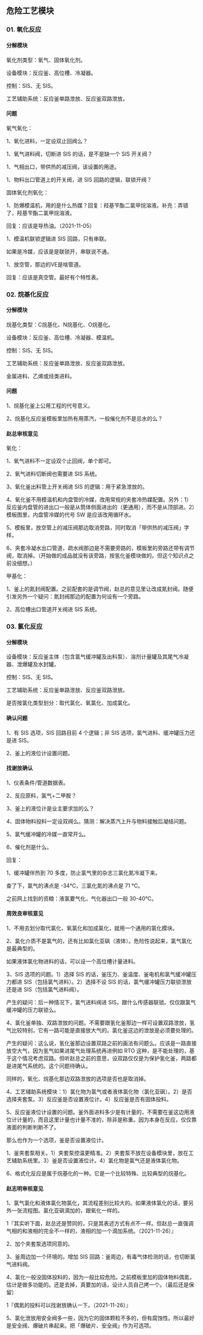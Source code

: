 ## 危险工艺模块

### 01. 氧化反应

#### 分解模块

氧化剂类型：氧气、固体氧化剂。

设备模块：反应釜、高位槽、冷凝器。

控制：SIS、无 SIS。

工艺辅助系统：反应釜单路泄放、反应釜双路泄放。

#### 问题

氧气氧化：

1、氧化进料，一定设双止回阀么？

1、氧气进料阀，切断进 SIS 的话，是不是缺一个 SIS 开关阀？

1、气相出口，带供热的减压阀，该设置的用途。

1、物料出口管道上的开关阀，进 SIS 回路的逻辑，联锁开阀？

固体氧化剂氧化：

1、防爆模温机，用的是什么热媒？回复：羟基苄酯二氯甲烷溶液。补充：弄错了，羟基苄酯二氯甲烷溶液。

回复：应该是导热油。（2021-11-05）

1、模温机联锁逻辑进 SIS 回路，只有串联。

如果是冷媒，应该是是联锁开，串联说不通。

1、放空管，那边的VE是啥管道。

回复：应该是真空管。最好有个特性表。

### 02. 烷基化反应

#### 分解模块

烷基化类型：C烷基化、N烷基化、O烷基化。

设备模块：反应釜、高位槽、冷凝器、模温机。

控制：SIS、无 SIS。

工艺辅助系统：反应釜单路泄放、反应釜双路泄放。

金属进料、乙烯或烃类进料。

#### 问题

1、烷基化釜上公用工程的代号意义。

2、烷基化反应釜模板里加热有用蒸汽，一般催化剂不是忌水的么？

#### 赵总审核意见

氧化：

1、氧气进料不一定设双个止回阀，单个即可。

2、氧气进料切断阀也需要进 SIS 系统。

3、氧化釜出料管上开关阀进 SIS 的逻辑：用于紧急泄放的。

4、氧化釜不用模温机和内盘管的冷媒，改用常规的夹套冷热媒配置。另外：1）反应釜内盘管的进出口一般是从筒体侧面进出的（更通用），而不是从顶部进。2）模板图里，内盘管冷媒的代号 SW 是应该改用循环水。

5、模板里，放空管上的减压阀那边取消旁路，同时取消「带供热的减压阀」字样。

6、夹套冷凝水出口管道，疏水阀那边是不需要旁路的，模板里的旁路还带有调节阀，取消掉。（开始做的成品就没有该旁路，按氢化釜模块做的。但这个知识点之前没细想。）

甲基化：

1、釜上的氮封阀配置。之前配套的是调节阀，赵总的意见里让改成氮封阀。随便引发另外一个疑问：氮封阀那边的配置为何设有一个旁路。

2、高位槽出口管道开关阀进 SIS 系统。

### 03. 氯化反应

#### 分解模块

设备模块：反应釜主体（包含氯气缓冲罐及出料泵）、溶剂计量罐及其尾气冷凝器、泄爆罐及水封罐。

控制：SIS、无 SIS。

工艺辅助系统：反应釜单路泄放、反应釜双路泄放。

是否按氯化类型划分：取代氯化、氧氯化、加成氯化。

#### 确认问题

1、有 SIS 选项，SIS 回路目前 4 个逻辑；非 SIS 选项，氯气进料、缓冲罐压力还是进 SIS。

2、釜上的液位计设置问题。

#### 找谢放确认

1、仪表条件/管道数据表。

2、反应原料，氯气+二甲胺？

3、釜上的液位计是业主要求加的么？

4、固体物料投料一定设双阀么。猜测：解决蒸汽上升与物料接触后凝结问题。

5、氯气缓冲罐的冷媒一直常开么。

6、催化剂是什么。

回复：

1、缓冲罐伴热到 70 多度，防止氯气里的杂志三氯化氮冷凝下来。

查了下，氯气的沸点是 -34℃，三氯化氮的沸点是 71 ℃。

之前网上找到的资粮：液氯要气化，气化器出口一般 30-40℃。

#### 周效良审核意见

1、不用去划分取代氯化、氧氯化和加成氯化，就用一个通用的氯化模块。

2、氯化介质不是氯气的，还有比如氯化亚砜（液体）。危险性说起来，氯气氯化是最典型的。

如果液体氯化物进料的话，可以设一个高位槽计量进料。

3、SIS 选项的问题。1）选择 SIS 的话，釜压力、釜温度、釜电机和氯气缓冲罐压力都进 SIS（包括氯气进料）。2）选择不设 SIS 的话，氯气缓冲罐压力联锁泄放还是进 SIS（包括氯气进料阀）。

产生的疑问：后一种情况下，氯气进料阀进 SIS，跟什么传感器联锁。仅仅跟氯气缓冲罐的压力联锁么。

4、氯化釜单独、双路泄放的问题。不需要跟氢化釜那边一样可设置双路泄放，氢气比较特别，它有一路可能是直接放大气的。氯化釜这边的泄放是必须要处理的。

产生的疑问：这么说，氢化釜那边设置双路之前的画法有问题么。应该是一路直接放空大气，因为氢气如果进尾气处理系统再进例如 RTO 这种，是不能处理的，基于这个情况考虑双路。但听赵总之前的意思，设双路仅仅是为保护氢化釜，两路都是进尾气系统的。这个问题待确认。

同样的，氧化、烷基化那边双路泄放的选项是否也是取消掉。

4、工艺辅助系统模块：1）氯化物为氯气或者液体氯化物（氯化亚砜）。2）是否选择夹套泵。3）反应釜是否设置液位计。4）反应釜是否有固体投料。

5、反应釜液位计设置的问题。釜外面进料多少是有计量的，不需要在釜这边用液位计计量的，而且这里计量也计量不准的，除非是称重。因为本身在反应，仅仅靠液面的判断判断不了。

那么也作为一个选项，釜是否设置液位计。

1、釜夹套泵相关。1）夹套泵控温更精准。2）夹套泵不放在设备模块里，放在工艺辅助系统里。3）釜是否设置液位计。4）氯化物是氯气还是液体氯化物。

6、格式化反应是属于烷基化的一种。它是一个比较特殊、比较典型的烷基化。

#### 赵志明审核意见

1、氯气氯化和液体氯化物氯化，其流程差别比较大的。如果液体氯化的话，要另外一张流程图。氯化亚砜滴加的，跟氧化一样的。

1『其实听下面，赵总还是赞同的，只是其表述方式有点不一样。但赵总一直强调气相的和液相的完全不一样的，液相的加一个滴加系统。（2021-11-26）』

2、加个夹套泵选项同意的。

3、釜周边加一个环境的。增加 SIS 回路：釜周边，有毒气体检测的话，也切断氯气进料阀。

4、氯化一般没固体投料的，因为一般比较危险。之前模板里加的固体物料偶氮，估计是做多功能的。还是去掉，真要加的话，设计人员自己拷一个。（最后还是保留）

1『偶氮的投料可以找谢放确认一下。（2021-11-26）』

5、氯化泄放用安全阀多一些，因为它的固体颗粒不多的，但有腐蚀性。所以最好是安全阀、爆破片串起来。把「爆破片、安全阀」作为可选项。
